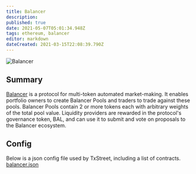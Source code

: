 ```yaml
---
title: Balancer
description:
published: true
date: 2021-05-07T05:01:34.948Z
tags: ethereum, balancer
editor: markdown
dateCreated: 2021-03-15T22:08:39.790Z
---
```


![Balancer](https://txstreet.com/static/img/singles/house_logos/balancer.png)

## Summary

<a href="https://balancer.finance" target="_blank">Balancer</a> is a protocol for multi-token automated market-making. It enables portfolio owners to create Balancer Pools and traders to trade against these pools. Balancer Pools contain 2 or more tokens each with arbitrary weights of the total pool value. Liquidity providers are rewarded in the protocol's governance token, BAL, and can use it to submit and vote on proposals to the Balancer ecosystem.

## Config

Below is a json config file used by TxStreet, including a list of contracts. [balancer.json](/ethereum/houses/balancer.json)